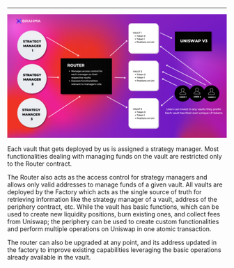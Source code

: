 ---

![architecture](./images/architecture.png)

Each vault that gets deployed by us is assigned a strategy manager. Most functionalities dealing with managing funds on the vault are restricted only to the Router contract.‌

The Router also acts as the access control for strategy managers and allows only valid addresses to manage funds of a given vault.‌ All vaults are deployed by the Factory which acts as the single source of truth for retrieving information like the strategy manager of a vault, address of the periphery contract, etc.‌
While the vault has basic functions, which can be used to create new liquidity positions, burn existing ones, and collect fees from Uniswap; the periphery can be used to create custom functionalities and perform multiple operations on Uniswap in one atomic transaction.‌

The router can also be upgraded at any point, and its address updated in the factory to improve existing capabilities leveraging the basic operations already available in the vault.‌

